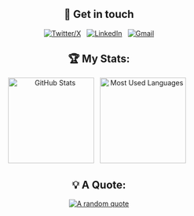 <div align="center">

## 👋 Get in touch
[![Twitter/X](https://skillicons.dev/icons?i=twitter)](https://twitter.com/wideasleepdad) &nbsp;
[![LinkedIn](https://skillicons.dev/icons?i=linkedin)](https://www.linkedin.com/in/markrabey/) &nbsp;
[![Gmail](https://skillicons.dev/icons?i=gmail)](mailto:hello@markrabey.com?subject=Hello%20Mark,%20From%20Github)

</div>

<div align="center">

  ## 🏆 My Stats:
  <p>
      <img height=175 alt="GitHub Stats" src="https://github-readme-stats.vercel.app/api?username=MarkRabey&show_icons=true&count_private=true&theme=dark" />&nbsp;&nbsp;
      <img height=175 alt="Most Used Languages" src="https://github-readme-stats.vercel.app/api/top-langs/?username=MarkRabey&layout=compact&theme=dark" />&nbsp;&nbsp;
  </p>

  ## 💡 A Quote:

[![A random quote](https://quotes-github-readme.vercel.app/api?type=horizontal&theme=dark)](https://github.com/piyushsuthar/github-readme-quotes)
</div>
